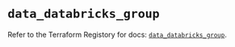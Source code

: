 # `data_databricks_group`

Refer to the Terraform Registory for docs: [`data_databricks_group`](https://registry.terraform.io/providers/databricks/databricks/1.29.0/docs/data-sources/group).
